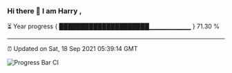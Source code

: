 ### Hi there 👋 I am Harry , 

⏳ Year progress { █████████████████████▁▁▁▁▁▁▁▁▁ } 71.30 %

---

⏰ Updated on Sat, 18 Sep 2021 05:39:14 GMT

![Progress Bar CI](https://github.com/duykhang68/duykhang68/workflows/Progress%20Bar%20CI/badge.svg)
